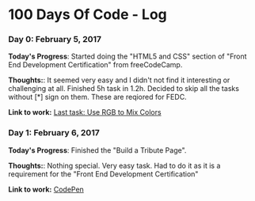# 100 Days Of Code - Log

### Day 0: February 5, 2017

**Today's Progress**: Started doing the "HTML5 and CSS" section of "Front End Development Certification" from freeCodeCamp.

**Thoughts:**: It seemed very easy and I didn't not find it interesting or challenging at all. Finished 5h task in 1.2h. Decided to skip all the tasks without [*] sign on them. These are reqiored for FEDC.


**Link to work:**
[Last task: Use RGB to Mix Colors](http://bit.ly/2lcOQb2)


### Day 1: February 6, 2017

**Today's Progress**: Finished the "Build a Tribute Page".

**Thoughts:**: Nothing special. Very easy task. Had to do it as it is a requirement for the "Front End Development Certification"


**Link to work:**
[CodePen](http://codepen.io/maksad/pen/ZLjOXm)
